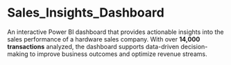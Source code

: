 # Sales_Insights_Dashboard
An interactive Power BI dashboard that provides actionable insights into the sales performance of a hardware sales company. With over **14,000 transactions** analyzed, the dashboard supports data-driven decision-making to improve business outcomes and optimize revenue streams.
